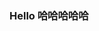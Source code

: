 <!--
 * @Author: xyj
 * @Date: 2023-03-23 20:33:23
 * @LastEditTime: 2023-03-23 20:34:23
 * @LastEditors: xyj
 * @Description: 
 * 
-->
### Hello 哈哈哈哈哈